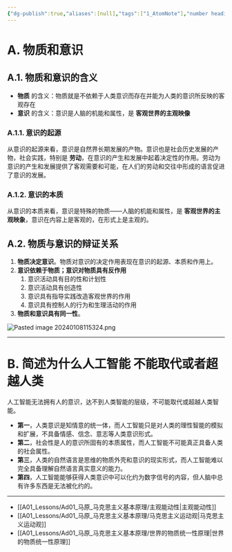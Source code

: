 ```yaml
---
{"dg-publish":true,"aliases":[null],"tags":["1_AtomNote"],"number headings":"auto, first-level 1, max 6, A.1.","Created-Date":"2024-01-03 21:28:06","Modified-Date":"2024-04-18 11:53:16","permalink":"/A01_Lessons/Ad01_马原_马克思主义基本原理/马克思主义物质观/","dgPassFrontmatter":true}
---
```




# A. 物质和意识



## A.1. 物质和意识的含义

- **物质** 的含义：物质就是不依赖于人类意识而存在并能为人类的意识所反映的客观存在
- **意识** 的含义：意识是人脑的机能和属性，是 **客观世界的主观映像**


### A.1.1. 意识的起源

从意识的起源来看，意识是自然界长期发展的产物。意识也是社会历史发展的产物，社会实践，特别是 **劳动**，在意识的产生和发展中起着决定性的作用。劳动为意识的产生和发展提供了客观需要和可能，在人们的劳动和交往中形成的语言促进了意识的发展。

### A.1.2. 意识的本质
从意识的本质来看，意识是特殊的物质——人脑的机能和属性，是 **客观世界的主观映象**，意识在内容上是客观的，在形式上是主观的。

## A.2. 物质与意识的辩证关系

1. **物质决定意识**。物质对意识的决定作用表现在意识的起源、本质和作用上。
2. **意识依赖于物质；意识对物质具有反作用**
	1. 意识活动具有目的性和计划性
	2. 意识活动具有创造性
	3. 意识具有指导实践改造客观世界的作用
	4. 意识具有控制人的行为和生理活动的作用
3. **物质和意识具有同一性**。


![Pasted image 20240108115324.png](/img/user/Z02_ObFiles/Attachments/Pasted%20image%2020240108115324.png)


---

# B. 简述为什么人工智能 不能取代或者超越人类



人工智能无法拥有人的意识，达不到人类智能的层级，不可能取代或超越人类智能。

- **第一**，人类意识是知情意的统一体，而人工智能只是对人类的理性智能的模拟和扩展，不具备情感、信念、意志等人类意识形式。
- **第二**，社会性是人的意识所固有的本质属性，而人工智能不可能真正具备人类的社会属性。
- **第三**，人类的自然语言是思维的物质外壳和意识的现实形式，而人工智能难以完全具备理解自然语言真实意义的能力。
- **第四**，人工智能能够获得人类意识中可以化约为数字信号的内容，但人脑中总有许多东西是无法被化约的。





---

- [[A01_Lessons/Ad01_马原_马克思主义基本原理/主观能动性\|主观能动性]]
- [[A01_Lessons/Ad01_马原_马克思主义基本原理/马克思主义运动观\|马克思主义运动观]]
- [[A01_Lessons/Ad01_马原_马克思主义基本原理/世界的物质统一性原理\|世界的物质统一性原理]]